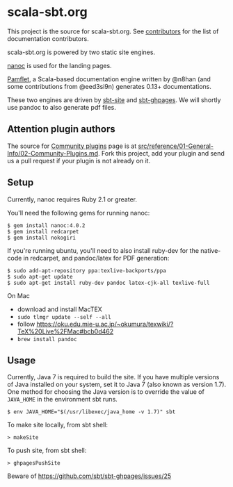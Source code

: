 scala-sbt.org
=============

This project is the source for scala-sbt.org. See [contributors](https://github.com/sbt/website/graphs/contributors) for the list of documentation contributors.

scala-sbt.org is powered by two static site engines.

[nanoc](http://nanoc.ws/) is used for the landing pages.

[Pamflet](http://pamflet.databinder.net/Pamflet.html), a Scala-based documentation engine written by @n8han (and some contributions from @eed3si9n) generates 0.13+ documentations.

These two engines are driven by [sbt-site](https://github.com/sbt/sbt-site) and [sbt-ghpages](https://github.com/sbt/sbt-ghpages). We will shortly use pandoc to also generate pdf files.

## Attention plugin authors

The source for [Community plugins](http://www.scala-sbt.org/release/docs/Community-Plugins.html) page is at [src/reference/01-General-Info/02-Community-Plugins.md](https://github.com/sbt/website/edit/1.x/src/reference/01-General-Info/02-Community-Plugins.md).
Fork this project, add your plugin and send us a pull request if your plugin is not already on it.

## Setup

Currently, nanoc requires Ruby 2.1 or greater.

You'll need the following gems for running nanoc:

```
$ gem install nanoc:4.0.2
$ gem install redcarpet
$ gem install nokogiri
```

If you're running ubuntu, you'll need to also install ruby-dev for the native-code in redcarpet, and
pandoc/latex for PDF generation:

```
$ sudo add-apt-repository ppa:texlive-backports/ppa
$ sudo apt-get update
$ sudo apt-get install ruby-dev pandoc latex-cjk-all texlive-full
```

On Mac

- download and install MacTEX
- `sudo tlmgr update --self --all`
- follow https://oku.edu.mie-u.ac.jp/~okumura/texwiki/?TeX%20Live%2FMac#bcb0d462
- `brew install pandoc`

## Usage

Currently, Java 7 is required to build the site.  If you have multiple
versions of Java installed on your system, set it to Java 7 (also
known as version 1.7).  One method for choosing the Java version is to
override the value of `JAVA_HOME` in the environment sbt runs.

```
$ env JAVA_HOME="$(/usr/libexec/java_home -v 1.7)" sbt
```

To make site locally, from sbt shell:

```
> makeSite
```

To push site, from sbt shell:

```
> ghpagesPushSite
```

Beware of https://github.com/sbt/sbt-ghpages/issues/25
